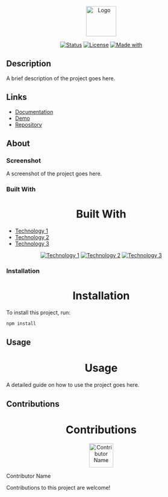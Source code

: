 <div align="center">
  <a href="https://github.com/github_username/repo_name">
    <img src="images/logo.png" alt="Logo" width="80" height="80">
  </a>
</div>

<p align="center">
  <a href="#"><img src="https://img.shields.io/badge/Status-In%20Development-yellow" alt="Status"></a>
  <a href="#"><img src="https://img.shields.io/badge/License-MIT-brightgreen" alt="License"></a>
  <a href="#"><img src="https://img.shields.io/badge/Made%20with-JavaScript-orange" alt="Made with"></a>
</p>

## Description

A brief description of the project goes here.

## Links

- [Documentation](https://example.com/documentation)
- [Demo](https://example.com/demo)
- [Repository](https://github.com/username/project)

## About

### Screenshot

A screenshot of the project goes here.

### Built With

<h1 align="center">Built With</h1>

- [Technology 1](https://example.com/technology1)
- [Technology 2](https://example.com/technology2)
- [Technology 3](https://example.com/technology3)

<p align="center">
  <a href="#"><img src="https://img.shields.io/badge/Technology%201-1.0.0-blue" alt="Technology 1"></a>
  <a href="#"><img src="https://img.shields.io/badge/Technology%202-2.0.0-blue" alt="Technology 2"></a>
  <a href="#"><img src="https://img.shields.io/badge/Technology%203-3.0.0-blue" alt="Technology 3"></a>
</p>

### Installation

<h1 align="center">Installation</h1>

To install this project, run:

```sh
npm install
```

## Usage

<h1 align="center">Usage</h1>

A detailed guide on how to use the project goes here.

## Contributions

<h1 align="center">Contributions</h1>

<p align="center">
  <a href="#">
    <img src="https://avatars.githubusercontent.com/u/1234567?s=64" width="64" height="64" alt="Contributor Name">
  </a>
</p>

Contributor Name

Contributions to this project are welcome!
